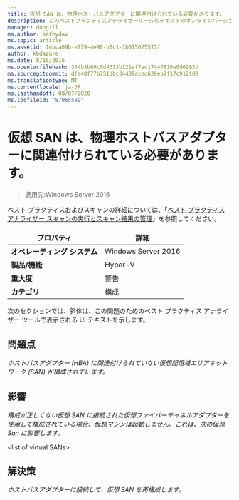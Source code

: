 ```yaml
---
title: 仮想 SAN は、物理ホストバスアダプターに関連付けられている必要があります。
description: このベストプラクティスアナライザールールのテキストのオンラインバージョン。
manager: dongill
ms.author: kathydav
ms.topic: article
ms.assetid: 14bca69b-e779-4e90-b5c1-1b015625572f
author: kbdazure
ms.date: 8/16/2016
ms.openlocfilehash: 344b3b60c0d4613b121ef7ed17447810e0d6293d
ms.sourcegitcommit: dfa48f77b751dbc34409aced628eb2f17c912f08
ms.translationtype: MT
ms.contentlocale: ja-JP
ms.lasthandoff: 08/07/2020
ms.locfileid: "87965589"
---
```

# <a name="a-virtual-san-should-be-associated-with-a-physical-host-bus-adapter"></a>仮想 SAN は、物理ホストバスアダプターに関連付けられている必要があります。

>適用先:Windows Server 2016

ベスト プラクティスおよびスキャンの詳細については、「[ベスト プラクティス アナライザー スキャンの実行とスキャン結果の管理](https://go.microsoft.com/fwlink/p/?LinkID=223177)」を参照してください。

|プロパティ|詳細|
|-|-|
|**オペレーティング システム**|Windows Server 2016|
|**製品/機能**|Hyper-V|
|**重大度**|警告|
|**カテゴリ**|構成|


次のセクションでは、斜体は、この問題のためのベスト プラクティス アナライザー ツールで表示される UI テキストを示します。

## <a name="issue"></a>**問題点**
*ホストバスアダプター (HBA) に関連付けられていない仮想記憶域エリアネットワーク (SAN) が構成されています。*

## <a name="impact"></a>**影響**
*構成が正しくない仮想 SAN に接続された仮想ファイバーチャネルアダプターを使用して構成されている場合、仮想マシンは起動しません。これは、次の仮想 San に影響します。*


\<list of virtual SANs>


## <a name="resolution"></a>**解決策**
*ホストバスアダプターに接続して、仮想 SAN を再構成します。*






